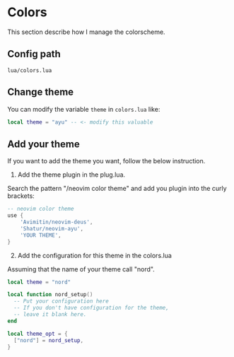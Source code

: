 # Colors

This section describe how I manage the colorscheme.

## Config path

```text
lua/colors.lua
```

## Change theme

You can modify the variable `theme` in `colors.lua` like:

```lua
local theme = "ayu" -- <- modify this valuable
```

## Add your theme

If you want to add the theme you want, follow the below instruction.

1. Add the theme plugin in the plug.lua.

Search the pattern "/neovim color theme" and add you plugin into the curly brackets:

```lua
-- neovim color theme
use {
    'Avimitin/neovim-deus',
    'Shatur/neovim-ayu',
    'YOUR THEME',
}
```

2. Add the configuration for this theme in the colors.lua

Assuming that the name of your theme call "nord".

```lua
local theme = "nord"

local function nord_setup()
  -- Put your configuration here
  -- If you don't have configuration for the theme,
  -- leave it blank here.
end

local theme_opt = {
  ["nord"] = nord_setup,
}
```
